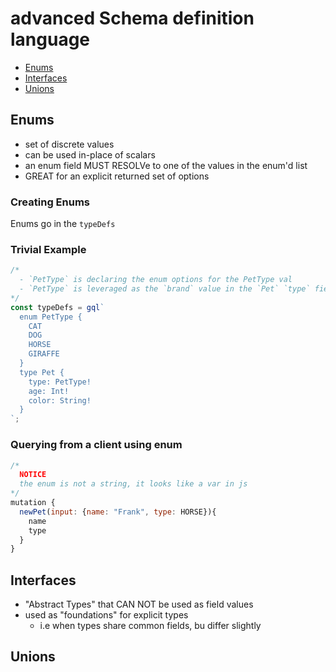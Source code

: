 # advanced Schema definition language

- [Enums](#enums)
- [Interfaces](#interfaces)
- [Unions](#unions)

## Enums

- set of discrete values
- can be used in-place of scalars
- an enum field MUST RESOLVe to one of the values in the enum'd list
- GREAT for an explicit returned set of options

### Creating Enums

Enums go in the `typeDefs`

### Trivial Example

```js
/*
  - `PetType` is declaring the enum options for the PetType val
  - `PetType` is leveraged as the `brand` value in the `Pet` `type` field value
*/
const typeDefs = gql`
  enum PetType {
    CAT
    DOG
    HORSE
    GIRAFFE
  }
  type Pet {
    type: PetType!
    age: Int!
    color: String!
  }
`;
```

### Querying from a client using enum

```js
/*
  NOTICE
  the enum is not a string, it looks like a var in js
*/
mutation {
  newPet(input: {name: "Frank", type: HORSE}){
    name
    type
  }
}
```

## Interfaces

- "Abstract Types" that CAN NOT be used as field values
- used as "foundations" for explicit types
  - i.e when types share common fields, bu differ slightly

## Unions

